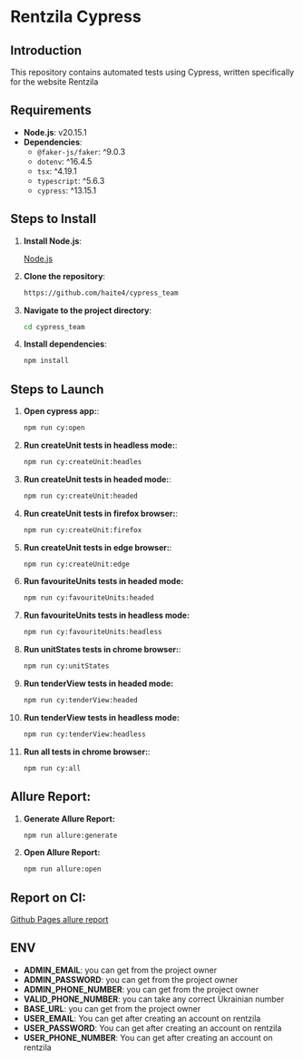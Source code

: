 # Rentzila Cypress

## Introduction
This repository contains automated tests using Cypress, written specifically for the website Rentzila

## Requirements
- **Node.js**: v20.15.1
- **Dependencies**:
    - `@faker-js/faker`: ^9.0.3
    - `dotenv`: ^16.4.5
    - `tsx`: ^4.19.1
    - `typescript`: ^5.6.3
    - `cypress`: ^13.15.1

## Steps to Install
1. **Install Node.js**:

    [Node.js](https://nodejs.org/en/download/package-manager)

2. **Clone the repository**:
    ```sh
    https://github.com/haite4/cypress_team
    ```
3. **Navigate to the project directory**:
    ```sh 
    cd cypress_team
    ```

4. **Install dependencies**:
    ```sh
    npm install
    ``` 

## Steps to Launch

1. **Open cypress app:**:
    ```sh
    npm run cy:open
    ```
2. **Run createUnit tests in headless mode:**:
    ```sh
    npm run cy:createUnit:headles
    ```
3. **Run createUnit tests in headed mode:**:
    ```sh
    npm run cy:createUnit:headed
    ```
4. **Run createUnit tests in firefox browser:**:
    ```sh
    npm run cy:createUnit:firefox
    ```
5. **Run createUnit tests in edge browser:**:
    ```sh
    npm run cy:createUnit:edge
    ```
6. **Run favouriteUnits tests in headed mode:**
    ```sh
    npm run cy:favouriteUnits:headed
    ```
7. **Run favouriteUnits tests in headless mode:**
    ```sh
    npm run cy:favouriteUnits:headless
    ```
8. **Run unitStates tests in chrome browser:**:
    ```sh
    npm run cy:unitStates
    ```
9. **Run tenderView tests in headed mode:**
    ```sh
    npm run cy:tenderView:headed
    ```
10. **Run tenderView tests in headless mode:**
    ```sh
    npm run cy:tenderView:headless
    ```
11. **Run all tests in chrome browser:**:
    ```sh
    npm run cy:all
    ```

## Allure Report: 

1. **Generate Allure Report:**
    ```sh
    npm run allure:generate
    ```
2. **Open Allure Report:**
    ```sh
    npm run allure:open
    ```
## Report on CI: 

[Github Pages allure report](https://haite4.github.io/cypress_team/)

## ENV
- **ADMIN_EMAIL**: you can get from the project owner
- **ADMIN_PASSWORD**: you can get from the project owner
- **ADMIN_PHONE_NUMBER**: you can get from the project owner
- **VALID_PHONE_NUMBER**: you can take any correct Ukrainian number
- **BASE_URL**: you can get from the project owner
- **USER_EMAIL**: You can get after creating an account on rentzila
- **USER_PASSWORD**: You can get after creating an account on rentzila
- **USER_PHONE_NUMBER**: You can get after creating an account on rentzila